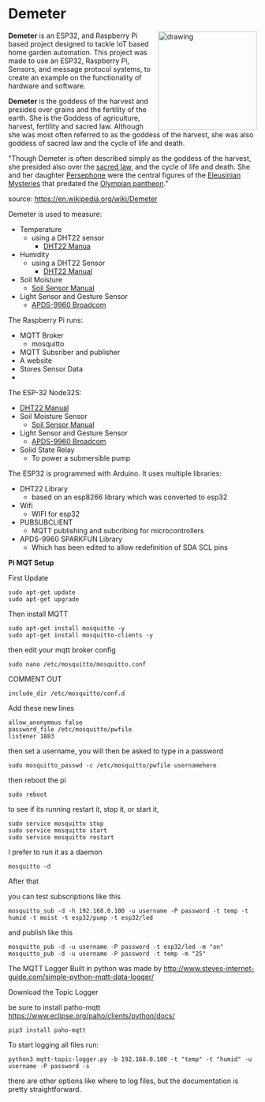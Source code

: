 
# Demeter


<img src="https://i.imgur.com/onVL47M.png" alt="drawing" align="right" width="200"/>


**Demeter** 
is an ESP32, and Raspberry Pi based project designed to tackle IoT based home garden automation. 
This project was made to use an ESP32, Raspberry Pi, Sensors, and message protocol systems, to create an example on the functionality of hardware and software. 


**Demeter** is the goddess of the harvest and presides over grains and the fertility of the earth. She is the Goddess of agriculture, harvest, fertility and sacred law. Although she was most often referred to as the goddess of the harvest, she was also goddess of sacred law and the cycle of life and death.


"Though Demeter is often described simply as the goddess of the harvest, she presided also over the [sacred law](https://en.wikipedia.org/wiki/Religious_law "Religious law"), and the cycle of life and death. She and her daughter [Persephone](https://en.wikipedia.org/wiki/Persephone "Persephone") were the central figures of the [Eleusinian Mysteries](https://en.wikipedia.org/wiki/Eleusinian_Mysteries "Eleusinian Mysteries") that predated the [Olympian pantheon](https://en.wikipedia.org/wiki/Olympian_pantheon "Olympian pantheon")."

source: https://en.wikipedia.org/wiki/Demeter




Demeter is used to measure:
* Temperature
	* using a DHT22 sensor
		* [DHT22 Manua](http://osoyoo.com/2018/03/15/arduino-lesson-dht22-humidity-and-temperature-sensor/)
* Humidity
	* using a DHT22 Sensor
		* [DHT22 Manual](http://osoyoo.com/2018/03/15/arduino-lesson-dht22-humidity-and-temperature-sensor/)
* Soil Moisture
	* [Soil Sensor Manual](https://www.dfrobot.com/product-1385.html)
* Light Sensor and Gesture Sensor
	* [APDS-9960 Broadcom ](https://www.broadcom.com/products/optical-sensors/integrated-ambient-light-and-proximity-sensors/apds-9960)

The Raspberry Pi runs:
* MQTT Broker
	* mosquitto
* MQTT Subsriber and publisher
* A website 
* Stores Sensor Data
* 

The ESP-32 Node32S:
*  [DHT22 Manual](http://osoyoo.com/2018/03/15/arduino-lesson-dht22-humidity-and-temperature-sensor/)
* Soil Moisture Sensor
	* [Soil Sensor Manual](https://www.dfrobot.com/product-1385.html)
* Light Sensor and Gesture Sensor
	* [APDS-9960 Broadcom ](https://www.broadcom.com/products/optical-sensors/integrated-ambient-light-and-proximity-sensors/apds-9960)
* Solid State Relay
	* To power a submersible pump


The ESP32 is programmed with Arduino.
It uses multiple libraries:
* DHT22 Library
	* based on an esp8266 library which was converted to esp32
* Wifi
	* WIFI for esp32
* PUBSUBCLIENT
	* MQTT publishing and subcribing for microcontrollers
* APDS-9960 SPARKFUN Library
	* Which has been edited to allow redefinition of SDA SCL pins


**Pi MQT Setup**

First Update

    sudo apt-get update
    sudo apt-get upgrade

Then install MQTT


    sudo apt-get install mosquitto -y
    sudo apt-get install mosquitto-clients -y

then edit your mqtt broker config

    sudo nano /etc/mosquitto/mosquitto.conf

COMMENT OUT 

    include_dir /etc/mosquitto/conf.d


Add these new lines 

    allow_anonymous false
    password_file /etc/mosquitto/pwfile
    listener 1883
then set a username, you will then be asked to type in a password

    sudo mosquitto_passwd -c /etc/mosquitto/pwfile usernamehere

then reboot the pi

    sudo reboot

to see if its running 
restart it, stop it, or start it, 

    sudo service mosquitto stop
    sudo service mosquitto start
    sudo service mosquitto restart


I prefer to run it as a daemon 

    mosquitto -d


After that 

you can test subscriptions like this

    mosquitto_sub -d -h 192.168.0.100 -u username -P password -t temp -t humid -t moist -t esp32/pump -t esp32/led

 and publish like this 
 

    mosquitto_pub -d -u username -P password -t esp32/led -m "on"
    mosquitto_pub -d -u username -P password -t temp -m "25"

The MQTT Logger Built in python was made by
http://www.steves-internet-guide.com/simple-python-mqtt-data-logger/


Download the Topic Logger



be sure to install patho-mqtt
https://www.eclipse.org/paho/clients/python/docs/

    pip3 install paho-mqtt

To start logging all files run:

    python3 mqtt-topic-logger.py -b 192.168.0.100 -t "temp" -t "humid" -u username -P password -s

there are other options like where to log files, but the documentation is pretty straightforward. 
